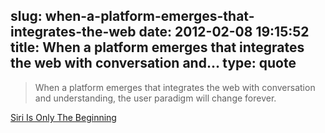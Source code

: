slug: when-a-platform-emerges-that-integrates-the-web
date: 2012-02-08 19:15:52
title: When a platform emerges that integrates the web with conversation and...
type: quote
---

> When a platform emerges that integrates the web with conversation and understanding, the user paradigm will change forever.

[Siri Is Only The Beginning](http://techcrunch.com/2012/02/07/siri-is-only-the-beginning/)
